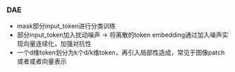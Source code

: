 ### DAE
- mask部分input_token进行分类训练
- 部分input_token加入扰动噪声 -> 将离散的token embedding通过加入噪声实现向量连续化，加强对抗性
- 一个d维token划分为k个d/k维token，再引入局部性造成，常见于图像patch或者或者向量表示